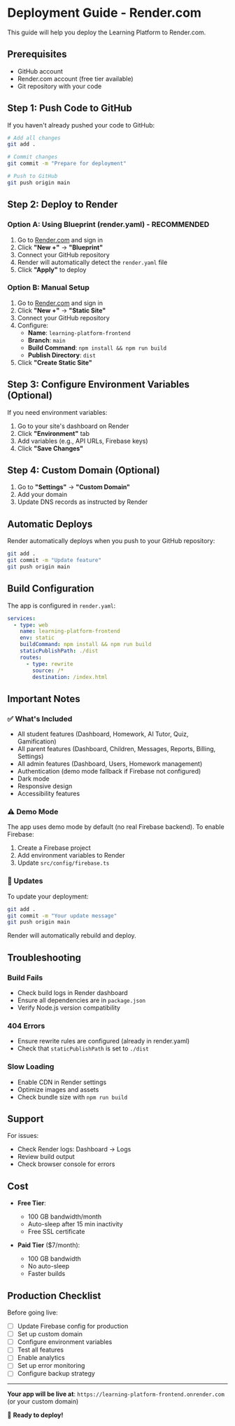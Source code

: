 # Deployment Guide - Render.com

This guide will help you deploy the Learning Platform to Render.com.

## Prerequisites

- GitHub account
- Render.com account (free tier available)
- Git repository with your code

## Step 1: Push Code to GitHub

If you haven't already pushed your code to GitHub:

```bash
# Add all changes
git add .

# Commit changes
git commit -m "Prepare for deployment"

# Push to GitHub
git push origin main
```

## Step 2: Deploy to Render

### Option A: Using Blueprint (render.yaml) - RECOMMENDED

1. Go to [Render.com](https://render.com) and sign in
2. Click **"New +"** → **"Blueprint"**
3. Connect your GitHub repository
4. Render will automatically detect the `render.yaml` file
5. Click **"Apply"** to deploy

### Option B: Manual Setup

1. Go to [Render.com](https://render.com) and sign in
2. Click **"New +"** → **"Static Site"**
3. Connect your GitHub repository
4. Configure:
   - **Name**: `learning-platform-frontend`
   - **Branch**: `main`
   - **Build Command**: `npm install && npm run build`
   - **Publish Directory**: `dist`
5. Click **"Create Static Site"**

## Step 3: Configure Environment Variables (Optional)

If you need environment variables:

1. Go to your site's dashboard on Render
2. Click **"Environment"** tab
3. Add variables (e.g., API URLs, Firebase keys)
4. Click **"Save Changes"**

## Step 4: Custom Domain (Optional)

1. Go to **"Settings"** → **"Custom Domain"**
2. Add your domain
3. Update DNS records as instructed by Render

## Automatic Deploys

Render automatically deploys when you push to your GitHub repository:

```bash
git add .
git commit -m "Update feature"
git push origin main
```

## Build Configuration

The app is configured in `render.yaml`:

```yaml
services:
  - type: web
    name: learning-platform-frontend
    env: static
    buildCommand: npm install && npm run build
    staticPublishPath: ./dist
    routes:
      - type: rewrite
        source: /*
        destination: /index.html
```

## Important Notes

### ✅ What's Included
- All student features (Dashboard, Homework, AI Tutor, Quiz, Gamification)
- All parent features (Dashboard, Children, Messages, Reports, Billing, Settings)
- All admin features (Dashboard, Users, Homework management)
- Authentication (demo mode fallback if Firebase not configured)
- Dark mode
- Responsive design
- Accessibility features

### ⚠️ Demo Mode
The app uses demo mode by default (no real Firebase backend). To enable Firebase:
1. Create a Firebase project
2. Add environment variables to Render
3. Update `src/config/firebase.ts`

### 🔄 Updates
To update your deployment:
```bash
git add .
git commit -m "Your update message"
git push origin main
```

Render will automatically rebuild and deploy.

## Troubleshooting

### Build Fails
- Check build logs in Render dashboard
- Ensure all dependencies are in `package.json`
- Verify Node.js version compatibility

### 404 Errors
- Ensure rewrite rules are configured (already in render.yaml)
- Check that `staticPublishPath` is set to `./dist`

### Slow Loading
- Enable CDN in Render settings
- Optimize images and assets
- Check bundle size with `npm run build`

## Support

For issues:
- Check Render logs: Dashboard → Logs
- Review build output
- Check browser console for errors

## Cost

- **Free Tier**:
  - 100 GB bandwidth/month
  - Auto-sleep after 15 min inactivity
  - Free SSL certificate

- **Paid Tier** ($7/month):
  - 100 GB bandwidth
  - No auto-sleep
  - Faster builds

## Production Checklist

Before going live:
- [ ] Update Firebase config for production
- [ ] Set up custom domain
- [ ] Configure environment variables
- [ ] Test all features
- [ ] Enable analytics
- [ ] Set up error monitoring
- [ ] Configure backup strategy

---

**Your app will be live at**: `https://learning-platform-frontend.onrender.com`
(or your custom domain)

🚀 **Ready to deploy!**
